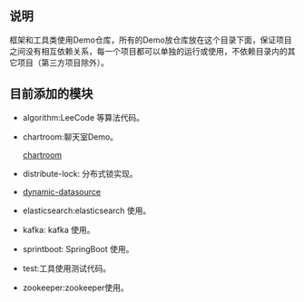 ## 说明  

框架和工具类使用Demo仓库，所有的Demo放仓库放在这个目录下面，保证项目之间没有相互依赖关系，每一个项目都可以单独的运行或使用，不依赖目录内的其它项目（第三方项目除外）。

## 目前添加的模块

* algorithm:LeeCode 等算法代码。

* chartroom:聊天室Demo。

	[chartroom](./chatroom/ReadMe.md)
  
* distribute-lock: 分布式锁实现。

* [dynamic-datasource](./dynamic-datasource/ReadMe.md) 

* elasticsearch:elasticsearch 使用。

* kafka: kafka 使用。

* sprintboot: SpringBoot 使用。

* test:工具使用测试代码。

* zookeeper:zookeeper使用。
